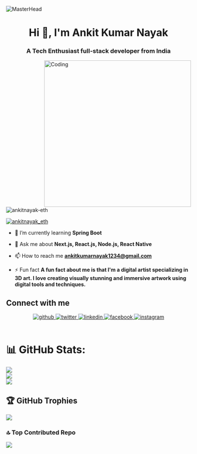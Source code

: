![MasterHead](https://upload.wikimedia.org/wikipedia/commons/2/20/Matrix_Digital_rain_banner.gif)
<h1 align="center">Hi 👋, I'm Ankit Kumar Nayak</h1>
<h3 align="center">A Tech Enthusiast full-stack developer from India</h3>
<img align="right" alt="Coding" width="400" src="https://media.tenor.com/-jv0OHYoG3cAAAAi/using-computer-monitors.gif">

<p align="left"> <img src="https://komarev.com/ghpvc/?username=ankitnayak-eth&label=Profile%20views&color=0e75b6&style=flat" alt="ankitnayak-eth" /> </p>

<p align="left"> <a href="https://twitter.com/ankitnayak_eth" target="blank"><img src="https://img.shields.io/twitter/follow/ankitnayak_eth?logo=twitter&style=for-the-badge" alt="ankitnayak_eth" /></a> </p>

- 🌱 I’m currently learning **Spring Boot**

- 💬 Ask me about **Next.js, React.js, Node.js, React Native**

- 📫 How to reach me **ankitkumarnayak1234@gmail.com**

- ⚡ Fun fact **A fun fact about me is that I'm a digital artist specializing in 3D art. I love creating visually stunning and immersive artwork using digital tools and techniques.**

## Connect with me  
<div align="center">
<a href="https://github.com/AnkitNayak-eth" target="_blank">
<img src=https://img.shields.io/badge/github-%2324292e.svg?&style=for-the-badge&logo=github&logoColor=white alt=github style="margin-bottom: 5px;" />
</a>
<a href="https://twitter.com/ankitnayak_eth" target="_blank">
<img src=https://img.shields.io/badge/twitter-%2300acee.svg?&style=for-the-badge&logo=twitter&logoColor=white alt=twitter style="margin-bottom: 5px;" />
</a>
<a href="https://linkedin.com/in/ankitnayaketh" target="_blank">
<img src=https://img.shields.io/badge/linkedin-%231E77B5.svg?&style=for-the-badge&logo=linkedin&logoColor=white alt=linkedin style="margin-bottom: 5px;" />
</a>
<a href="https://www.facebook.com/ankitnayak.eth" target="_blank">
<img src=https://img.shields.io/badge/facebook-%232E87FB.svg?&style=for-the-badge&logo=facebook&logoColor=white alt=facebook style="margin-bottom: 5px;" />
</a>
<a href="https://instagram.com/ankitnayak.eth" target="_blank">
<img src=https://img.shields.io/badge/instagram-%23000000.svg?&style=for-the-badge&logo=instagram&logoColor=white alt=instagram style="margin-bottom: 5px;" />
</a>  
</div>  
  

<br/>  


# 📊 GitHub Stats:
![](https://github-readme-stats.vercel.app/api?username=AnkitNayak-eth&theme=dark&hide_border=false&include_all_commits=true&count_private=false)<br/>
![](https://github-readme-streak-stats.herokuapp.com/?user=AnkitNayak-eth&theme=dark&hide_border=false)<br/>
![](https://github-readme-stats.vercel.app/api/top-langs/?username=AnkitNayak-eth&theme=dark&hide_border=false&include_all_commits=true&count_private=false&layout=compact)

## 🏆 GitHub Trophies
![](https://github-profile-trophy.vercel.app/?username=AnkitNayak-eth&theme=radical&no-frame=false&no-bg=false&margin-w=4)

### 🔝 Top Contributed Repo
![](https://github-contributor-stats.vercel.app/api?username=AnkitNayak-eth&limit=5&theme=dark&combine_all_yearly_contributions=true)
